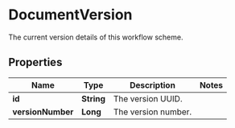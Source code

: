 

# DocumentVersion

The current version details of this workflow scheme.

## Properties

| Name | Type | Description | Notes |
|------------ | ------------- | ------------- | -------------|
|**id** | **String** | The version UUID. |  |
|**versionNumber** | **Long** | The version number. |  |



